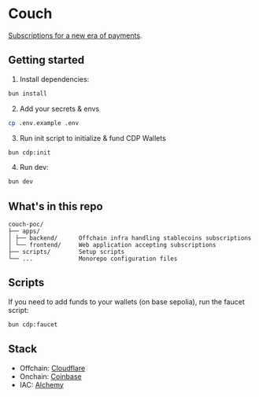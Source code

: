 # Couch

[Subscriptions for a new era of payments](https://cou.ch).

## Getting started

1. Install dependencies:

```bash
bun install
```

2. Add your secrets & envs

```bash
cp .env.example .env
```

3. Run init script to initialize & fund CDP Wallets

```bash
bun cdp:init
```

4. Run dev:

```bash
bun dev
```

## What's in this repo

```
couch-poc/
├── apps/
│ ├── backend/      Offchain infra handling stablecoins subscriptions
│ └── frontend/     Web application accepting subscriptions
├── scripts/        Setup scripts
└── ...             Monorepo configuration files
```

## Scripts

If you need to add funds to your wallets (on base sepolia), run the faucet script:

```bash
bun cdp:faucet
```

## Stack

- Offchain: [Cloudflare](https://www.cloudflare.com/developer-platform/products/)
- Onchain: [Coinbase](https://www.coinbase.com/developer-platform)
- IAC: [Alchemy](https://alchemy.run/)
